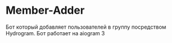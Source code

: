 # Member-Adder
 Бот который добавляет пользователей в группу посредством Hydrogram. Бот работает на aiogram 3
